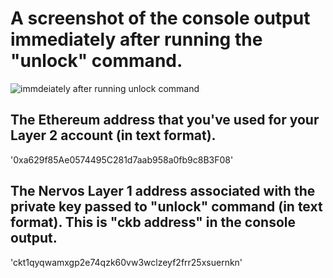 <h1> A screenshot of the console output immediately after running the "unlock" command. </h1>

![immdeiately after running unlock command](https://user-images.githubusercontent.com/83914557/132345854-4ad73169-61a5-4987-8d8b-cb529fc126a6.png)

<h2> The Ethereum address that you've used for your Layer 2 account (in text format). </h2>

'0xa629f85Ae0574495C281d7aab958a0fb9c8B3F08'

<h2> The Nervos Layer 1 address associated with the private key passed to "unlock" command (in text format). This is "ckb address" in the console output. </h2>

'ckt1qyqwamxgp2e74qzk60vw3wclzeyf2frr25xsuernkn'
